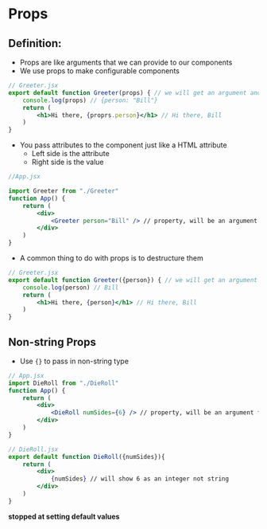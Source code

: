 # Props
## Definition:
* Props are like arguments that we can provide to our components
* We use props to make configurable components

```jsx
// Greeter.jsx
export default function Greeter(props) { // we will get an argument and call it props
    console.log(props) // {person: "Bill"}
    return (
        <h1>Hi there, {proprs.person}</h1> // Hi there, Bill
    )
}
```

* You pass attributes to the component just like a HTML attribute
  * Left side is the attribute
  * Right side is the value

```jsx
//App.jsx

import Greeter from "./Greeter"
function App() {
    return (
        <div>
            <Greeter person="Bill" /> // property, will be an argument for the component
        </div>
    )
}
```

* A common thing to do with props is to destructure them
```jsx
// Greeter.jsx
export default function Greeter({person}) { // we will get an argument and call it props
    console.log(person) // Bill
    return (
        <h1>Hi there, {person}</h1> // Hi there, Bill
    )
}
```

## Non-string Props
* Use `{}` to pass in non-string type
```jsx
// App.jsx
import DieRoll from "./DieRoll"
function App() {
    return (
        <div>
            <DieRoll numSides={6} /> // property, will be an argument for the component
        </div>
    )
}

// DieRoll.jsx
export default function DieRoll({numSides}){
    return (
        <div>
            {numSides} // will show 6 as an integer not string
        </div>
    )
}
```

**stopped at setting default values**